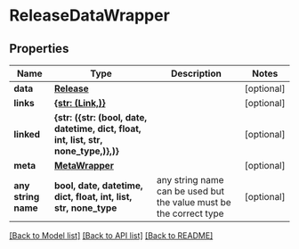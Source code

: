 # ReleaseDataWrapper


## Properties
Name | Type | Description | Notes
------------ | ------------- | ------------- | -------------
**data** | [**Release**](Release.md) |  | [optional] 
**links** | [**{str: (Link,)}**](Link.md) |  | [optional] 
**linked** | **{str: ({str: (bool, date, datetime, dict, float, int, list, str, none_type,)},)}** |  | [optional] 
**meta** | [**MetaWrapper**](MetaWrapper.md) |  | [optional] 
**any string name** | **bool, date, datetime, dict, float, int, list, str, none_type** | any string name can be used but the value must be the correct type | [optional]

[[Back to Model list]](../README.md#documentation-for-models) [[Back to API list]](../README.md#documentation-for-api-endpoints) [[Back to README]](../README.md)


